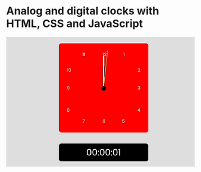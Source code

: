 # Analog and digital clocks with HTML, CSS and JavaScript
![change-background-color](analog_and_digital_clock_not_related_current_time.gif "Making analog and digital clocks with html, css and js not related to current time")